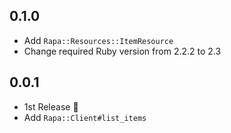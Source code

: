 ## 0.1.0

- Add `Rapa::Resources::ItemResource`
- Change required Ruby version from 2.2.2 to 2.3

## 0.0.1

- 1st Release :tada:
- Add `Rapa::Client#list_items`
